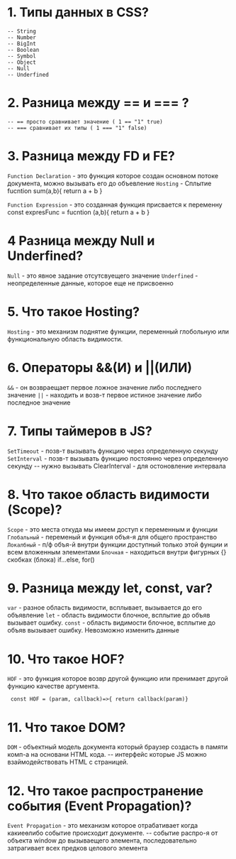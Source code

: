 # 1. Типы данных в CSS?

    -- String
    -- Number 
    -- BigInt
    -- Boolean
    -- Symbol
    -- Object
    -- Null
    -- Underfined

# 2. Разница между == и === ?

    -- == просто сравнивает значение ( 1 == "1" true)
    -- === сравнивает их типы ( 1 === "1" false)

# 3. Разница между FD и FE?

`Function Declaration` - это функция которое создан основном потоке документа,  можно вызывать его до объевление `Hosting` - Сплытие
    fucntion sum(a,b){
        return a + b
    }

`Function Expression` - это созданная функция присвается к переменну
    const expresFunc = fucntion (a,b){
        return a + b
    }

# 4 Разница между Null и Underfined?

`Null` - это явное задание отсутсвуещего значение
`Underfined` - неопределенные данные, которое еще не присвоенно

# 5. Что такое Hosting?

`Hosting` - это механизм поднятие функции, переменный глобольную или функциональную область видимости.

# 6. Операторы  &&(И) и ||(ИЛИ)

`&&` - он возвраещает первое ложное значение либо последнего значение
`||` - находить и возв-т первое истиное значение либо последное значение

# 7. Типы таймеров в JS?

`SetTimeout` - позв-т вызывать функцию через определенную секунду
`SetInterval` - позв-т вызывать функцию постоянно через определенную секунду
             -- нужно вызывать ClearInterval - для остоновление интервала

# 8. Что такое область видимости (Scope)?

`Scope` - это места откуда мы имеем доступ к переменным и функции
`Глобальный` - переменый и функция объя-я для общего пространство
`Локалбный` - п/ф объя-й внутри функции доступный только этой фунции и всем вложенным элементами 
`Блочная` - находиться внутри фигурных {} скобках (блока) if...else, for()

# 9. Разница между let, const, var?

`var` - разное область видимости, всплывает, вызывается до его объявление
`let` - область видимости блочное, всплытие до объяв вызывает ошибку.
`const` - область видимости блочное, всплытие до объяв вызывает ошибку. Невозможно изменить данные

# 10. Что такое HOF?

`HOF` - это функция которое возвр другой функцию или пренимает другой функцию качестве аргумента.

` const HOF = (param, callback)=>{ return callback(param)}`

# 11. Что такое DOM?

`DOM` - объектный модель документа который браузер создасть в памяти комп-а на основани HTML кода.
      -- интерфейс которые JS можно взаймодействовать HTML с страницей.

# 12. Что такое распространение события (Event Propagation)?

`Event Propagation` - это механизм которое отрабативает когда какиеөлибо событие происходит документе.
                    -- событие распро-я от объекта window до вызываещего элемента, последовательно затрагивает всех предков целового элемента


